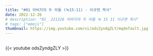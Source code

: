 ```yaml
---
title: "#01 아버지의 두 아들 (눅15:11) - 이규현 목사"
date: 2022-12-26
# description: "01_ 221226 아버지의 두 아들 눅 15 11 이규현 목사"
# tags: ["emoji"]
thumbnail: https://img.youtube.com/vi/odsZyndgZLY/mqdefault.jpg
---
```


## <!--more-->

{{< youtube odsZyndgZLY >}}
